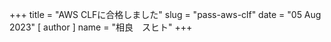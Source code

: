 +++
title = "AWS CLFに合格しました"
slug = "pass-aws-clf"
date = "05 Aug 2023"
[ author ]
name = "相良　スヒト"
+++

